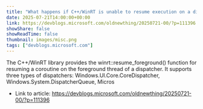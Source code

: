 ```yaml
---
title: "What happens if C++/WinRT is unable to resume execution on a dispatcher thread?"
date: 2025-07-21T14:00:00+00:00
link: https://devblogs.microsoft.com/oldnewthing/20250721-00/?p=111396
showShare: false
showReadTime: false
thumbnail: images/misc.png
tags: ["devblogs.microsoft.com"]
---
```

The C++/WinRT library provides the winrt::resume_foreground() function for resuming a coroutine on the foreground thread of a dispatcher. It supports three types of dispatchers: Windows.UI.Core.CoreDispatcher, Windows.System.DispatcherQueue, Micros

- Link to article: https://devblogs.microsoft.com/oldnewthing/20250721-00/?p=111396